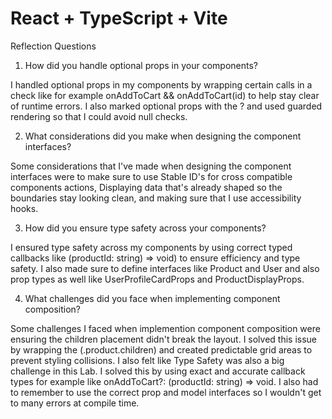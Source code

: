 # React + TypeScript + Vite
Reflection Questions

1. How did you handle optional props in your components?

I handled optional props in my components by wrapping certain calls in a check like for example onAddToCart && onAddToCart(id) to help stay clear of runtime errors. I also marked optional props with the ? and used guarded rendering so that I could avoid null checks.

2. What considerations did you make when designing the component interfaces?

Some considerations that I've made when designing the component interfaces were to make sure to use Stable ID's for cross compatible components actions, Displaying data that's already shaped so the boundaries stay looking clean, and making sure that I use accessibility hooks.

3. How did you ensure type safety across your components?

I ensured type safety across my components by using correct typed callbacks like (productId: string) => void) to ensure efficiency and type safety. I also made sure to define interfaces like Product and User and also prop types as well like UserProfileCardProps and ProductDisplayProps.

4. What challenges did you face when implementing component composition?

Some challenges I faced when implemention component composition were ensuring the children placement didn't break the layout. I solved this issue by wrapping the (.product.children) and created predictable grid areas to prevent styling collisions. I also felt like Type Safety was also a big challenge in this Lab. I solved this by using exact and accurate callback types for example like onAddToCart?: (productId: string) => void. I also had to remember to use the correct prop and model interfaces so I wouldn't get to many errors at compile time.
